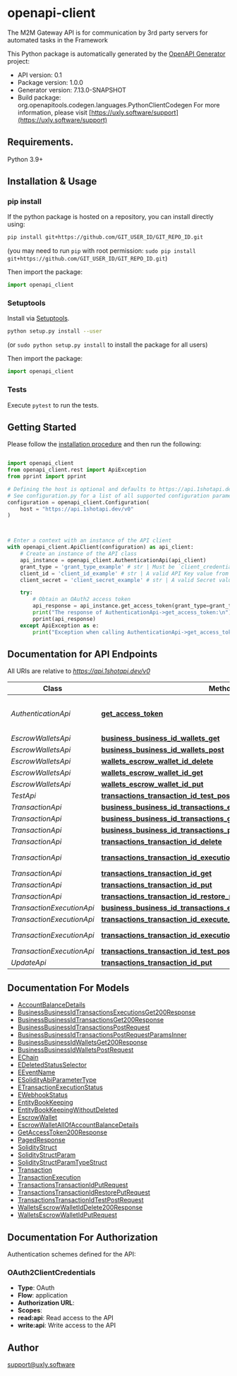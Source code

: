 # openapi-client
The M2M Gateway API is for communication by 3rd party servers for automated tasks in the Framework

This Python package is automatically generated by the [OpenAPI Generator](https://openapi-generator.tech) project:

- API version: 0.1
- Package version: 1.0.0
- Generator version: 7.13.0-SNAPSHOT
- Build package: org.openapitools.codegen.languages.PythonClientCodegen
For more information, please visit [https://uxly.software/support](https://uxly.software/support)

## Requirements.

Python 3.9+

## Installation & Usage
### pip install

If the python package is hosted on a repository, you can install directly using:

```sh
pip install git+https://github.com/GIT_USER_ID/GIT_REPO_ID.git
```
(you may need to run `pip` with root permission: `sudo pip install git+https://github.com/GIT_USER_ID/GIT_REPO_ID.git`)

Then import the package:
```python
import openapi_client
```

### Setuptools

Install via [Setuptools](http://pypi.python.org/pypi/setuptools).

```sh
python setup.py install --user
```
(or `sudo python setup.py install` to install the package for all users)

Then import the package:
```python
import openapi_client
```

### Tests

Execute `pytest` to run the tests.

## Getting Started

Please follow the [installation procedure](#installation--usage) and then run the following:

```python

import openapi_client
from openapi_client.rest import ApiException
from pprint import pprint

# Defining the host is optional and defaults to https://api.1shotapi.dev/v0
# See configuration.py for a list of all supported configuration parameters.
configuration = openapi_client.Configuration(
    host = "https://api.1shotapi.dev/v0"
)



# Enter a context with an instance of the API client
with openapi_client.ApiClient(configuration) as api_client:
    # Create an instance of the API class
    api_instance = openapi_client.AuthenticationApi(api_client)
    grant_type = 'grant_type_example' # str | Must be `client_credentials` (optional)
    client_id = 'client_id_example' # str | A valid API Key value from a defined API Credential (optional)
    client_secret = 'client_secret_example' # str | A valid Secret value from a defined API Credential (optional)

    try:
        # Obtain an OAuth2 access token
        api_response = api_instance.get_access_token(grant_type=grant_type, client_id=client_id, client_secret=client_secret)
        print("The response of AuthenticationApi->get_access_token:\n")
        pprint(api_response)
    except ApiException as e:
        print("Exception when calling AuthenticationApi->get_access_token: %s\n" % e)

```

## Documentation for API Endpoints

All URIs are relative to *https://api.1shotapi.dev/v0*

Class | Method | HTTP request | Description
------------ | ------------- | ------------- | -------------
*AuthenticationApi* | [**get_access_token**](docs/AuthenticationApi.md#get_access_token) | **POST** /token | Obtain an OAuth2 access token
*EscrowWalletsApi* | [**business_business_id_wallets_get**](docs/EscrowWalletsApi.md#business_business_id_wallets_get) | **GET** /business/{businessId}/wallets | 
*EscrowWalletsApi* | [**business_business_id_wallets_post**](docs/EscrowWalletsApi.md#business_business_id_wallets_post) | **POST** /business/{businessId}/wallets | 
*EscrowWalletsApi* | [**wallets_escrow_wallet_id_delete**](docs/EscrowWalletsApi.md#wallets_escrow_wallet_id_delete) | **DELETE** /wallets/{escrowWalletId} | 
*EscrowWalletsApi* | [**wallets_escrow_wallet_id_get**](docs/EscrowWalletsApi.md#wallets_escrow_wallet_id_get) | **GET** /wallets/{escrowWalletId} | 
*EscrowWalletsApi* | [**wallets_escrow_wallet_id_put**](docs/EscrowWalletsApi.md#wallets_escrow_wallet_id_put) | **PUT** /wallets/{escrowWalletId} | 
*TestApi* | [**transactions_transaction_id_test_post**](docs/TestApi.md#transactions_transaction_id_test_post) | **POST** /transactions/{transactionId}/test | 
*TransactionApi* | [**business_business_id_transactions_executions_get**](docs/TransactionApi.md#business_business_id_transactions_executions_get) | **GET** /business/{businessId}/transactions/executions | 
*TransactionApi* | [**business_business_id_transactions_get**](docs/TransactionApi.md#business_business_id_transactions_get) | **GET** /business/{businessId}/transactions | 
*TransactionApi* | [**business_business_id_transactions_post**](docs/TransactionApi.md#business_business_id_transactions_post) | **POST** /business/{businessId}/transactions | 
*TransactionApi* | [**transactions_transaction_id_delete**](docs/TransactionApi.md#transactions_transaction_id_delete) | **DELETE** /transactions/{transactionId} | 
*TransactionApi* | [**transactions_transaction_id_executions_transaction_execution_id_get**](docs/TransactionApi.md#transactions_transaction_id_executions_transaction_execution_id_get) | **GET** /transactions/{transactionId}/executions/{transactionExecutionId} | 
*TransactionApi* | [**transactions_transaction_id_get**](docs/TransactionApi.md#transactions_transaction_id_get) | **GET** /transactions/{transactionId} | 
*TransactionApi* | [**transactions_transaction_id_put**](docs/TransactionApi.md#transactions_transaction_id_put) | **PUT** /transactions/{transactionId} | 
*TransactionApi* | [**transactions_transaction_id_restore_put**](docs/TransactionApi.md#transactions_transaction_id_restore_put) | **PUT** /transactions/{transactionId}/restore | 
*TransactionExecutionApi* | [**business_business_id_transactions_executions_get**](docs/TransactionExecutionApi.md#business_business_id_transactions_executions_get) | **GET** /business/{businessId}/transactions/executions | 
*TransactionExecutionApi* | [**transactions_transaction_id_execute_post**](docs/TransactionExecutionApi.md#transactions_transaction_id_execute_post) | **POST** /transactions/{transactionId}/execute | 
*TransactionExecutionApi* | [**transactions_transaction_id_executions_transaction_execution_id_get**](docs/TransactionExecutionApi.md#transactions_transaction_id_executions_transaction_execution_id_get) | **GET** /transactions/{transactionId}/executions/{transactionExecutionId} | 
*TransactionExecutionApi* | [**transactions_transaction_id_test_post**](docs/TransactionExecutionApi.md#transactions_transaction_id_test_post) | **POST** /transactions/{transactionId}/test | 
*UpdateApi* | [**transactions_transaction_id_put**](docs/UpdateApi.md#transactions_transaction_id_put) | **PUT** /transactions/{transactionId} | 


## Documentation For Models

 - [AccountBalanceDetails](docs/AccountBalanceDetails.md)
 - [BusinessBusinessIdTransactionsExecutionsGet200Response](docs/BusinessBusinessIdTransactionsExecutionsGet200Response.md)
 - [BusinessBusinessIdTransactionsGet200Response](docs/BusinessBusinessIdTransactionsGet200Response.md)
 - [BusinessBusinessIdTransactionsPostRequest](docs/BusinessBusinessIdTransactionsPostRequest.md)
 - [BusinessBusinessIdTransactionsPostRequestParamsInner](docs/BusinessBusinessIdTransactionsPostRequestParamsInner.md)
 - [BusinessBusinessIdWalletsGet200Response](docs/BusinessBusinessIdWalletsGet200Response.md)
 - [BusinessBusinessIdWalletsPostRequest](docs/BusinessBusinessIdWalletsPostRequest.md)
 - [EChain](docs/EChain.md)
 - [EDeletedStatusSelector](docs/EDeletedStatusSelector.md)
 - [EEventName](docs/EEventName.md)
 - [ESolidityAbiParameterType](docs/ESolidityAbiParameterType.md)
 - [ETransactionExecutionStatus](docs/ETransactionExecutionStatus.md)
 - [EWebhookStatus](docs/EWebhookStatus.md)
 - [EntityBookKeeping](docs/EntityBookKeeping.md)
 - [EntityBookKeepingWithoutDeleted](docs/EntityBookKeepingWithoutDeleted.md)
 - [EscrowWallet](docs/EscrowWallet.md)
 - [EscrowWalletAllOfAccountBalanceDetails](docs/EscrowWalletAllOfAccountBalanceDetails.md)
 - [GetAccessToken200Response](docs/GetAccessToken200Response.md)
 - [PagedResponse](docs/PagedResponse.md)
 - [SolidityStruct](docs/SolidityStruct.md)
 - [SolidityStructParam](docs/SolidityStructParam.md)
 - [SolidityStructParamTypeStruct](docs/SolidityStructParamTypeStruct.md)
 - [Transaction](docs/Transaction.md)
 - [TransactionExecution](docs/TransactionExecution.md)
 - [TransactionsTransactionIdPutRequest](docs/TransactionsTransactionIdPutRequest.md)
 - [TransactionsTransactionIdRestorePutRequest](docs/TransactionsTransactionIdRestorePutRequest.md)
 - [TransactionsTransactionIdTestPostRequest](docs/TransactionsTransactionIdTestPostRequest.md)
 - [WalletsEscrowWalletIdDelete200Response](docs/WalletsEscrowWalletIdDelete200Response.md)
 - [WalletsEscrowWalletIdPutRequest](docs/WalletsEscrowWalletIdPutRequest.md)


<a id="documentation-for-authorization"></a>
## Documentation For Authorization


Authentication schemes defined for the API:
<a id="OAuth2ClientCredentials"></a>
### OAuth2ClientCredentials

- **Type**: OAuth
- **Flow**: application
- **Authorization URL**: 
- **Scopes**: 
 - **read:api**: Read access to the API
 - **write:api**: Write access to the API


## Author

support@uxly.software


